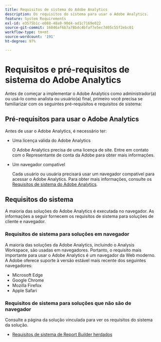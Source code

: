 ```yaml
---
title: Requisitos de sistema do Adobe Analytics
description: Os requisitos do sistema para usar o Adobe Analytics.
feature: System Requirements
exl-id: e3575b1c-e088-48a9-90d4-ad1c7169e022
source-git-commit: 16046af6b7a78bdc4bfaf7e5ec7d05c55f2ebc01
workflow-type: tm+mt
source-wordcount: '191'
ht-degree: 97%

---
```


# Requisitos e pré-requisitos de sistema do Adobe Analytics

Antes de começar a implementar o Adobe Analytics como administrador(a) ou usá-lo como analista ou usuário(a) final, primeiro você precisa se familiarizar com os seguintes pré-requisitos e requisitos de sistema:

## Pré-requisitos para usar o Adobe Analytics 

Antes de usar o Adobe Analytics, é necessário ter:

* Uma licença válida do Adobe Analytics

  O Adobe Analytics precisa de uma licença de site. Entre em contato com o Representante de conta da Adobe para obter mais informações.

* Um navegador compatível

  Cada usuário ou usuária precisará usar um navegador compatível para acessar o Adobe Analytics. Para obter mais informações, consulte os [Requisitos de sistema do Adobe Analytics](https://experienceleague.adobe.com/pt-br/docs/analytics/analyze/admin-overview/sys-reqs).

## Requisitos do sistema

A maioria das soluções do Adobe Analytics é executada no navegador. As informações a seguir fornecem os requisitos de sistema para soluções de cliente e navegador.

### Requisitos de sistema para soluções em navegador

A maioria das soluções da Adobe Analytics, incluindo o Analysis Workspace, são usadas em navegadores. Portanto, o requisito mais importante para usar o Adobe Analytics é um navegador da Web moderno. A Adobe oferece suporte à versão estável mais recente dos seguintes navegadores:

* Microsoft Edge
* Google Chrome
* Mozilla Firefox
* Apple Safari

### Requisitos de sistema para soluções que não são de navegador

Consulte a página da solução vinculada para ver os requisitos do sistema da solução.

* [Requisitos de sistema de Report Builder herdados](/help/analyze/legacy-report-builder/setup/system-requirements.md)

